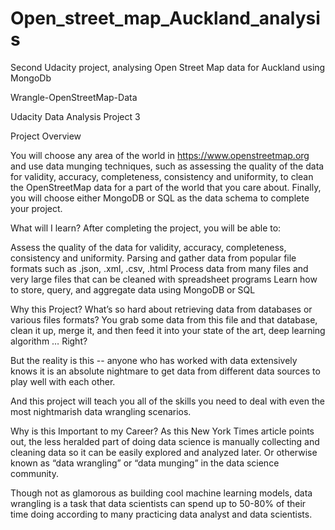 # Open_street_map_Auckland_analysis
Second Udacity project, analysing Open Street Map data for Auckland using MongoDb


Wrangle-OpenStreetMap-Data

Udacity Data Analysis Project 3

Project Overview

You will choose any area of the world in https://www.openstreetmap.org and use data munging techniques, such as assessing the quality of the data for validity, accuracy, completeness, consistency and uniformity, to clean the OpenStreetMap data for a part of the world that you care about. Finally, you will choose either MongoDB or SQL as the data schema to complete your project.

What will I learn?
After completing the project, you will be able to:

Assess the quality of the data for validity, accuracy, completeness, consistency and uniformity.
Parsing and gather data from popular file formats such as .json, .xml, .csv, .html
Process data from many files and very large files that can be cleaned with spreadsheet programs
Learn how to store, query, and aggregate data using MongoDB or SQL

Why this Project?
What’s so hard about retrieving data from databases or various files formats? You grab some data from this file and that database, clean it up, merge it, and then feed it into your state of the art, deep learning algorithm … Right?

But the reality is this -- anyone who has worked with data extensively knows it is an absolute nightmare to get data from different data sources to play well with each other.

And this project will teach you all of the skills you need to deal with even the most nightmarish data wrangling scenarios.

Why is this Important to my Career?
As this New York Times article points out, the less heralded part of doing data science is manually collecting and cleaning data so it can be easily explored and analyzed later. Or otherwise known as “data wrangling” or “data munging” in the data science community.

Though not as glamorous as building cool machine learning models, data wrangling is a task that data scientists can spend up to 50-80% of their time doing according to many practicing data analyst and data scientists.
